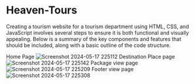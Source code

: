 # Heaven-Tours
Creating a tourism website for a tourism department using HTML, CSS, and JavaScript involves several steps to ensure it is both functional and visually appealing. Below is a summary of the key components and features that should be included, along with a basic outline of the code structure.


Home Page
![Screenshot 2024-05-17 225112](https://github.com/Bharathkr8798/Tourism-Website-Page-Heaven-Tours/assets/133051645/b530a3bc-dc3e-45f0-83fa-98a3d9b01a81)
Destination Place page
![Screenshot 2024-05-17 225142](https://github.com/Bharathkr8798/Tourism-Website-Page-Heaven-Tours/assets/133051645/b72ec743-308e-4979-9cbc-dcaf5f1b6fc6)
Package view page
![Screenshot 2024-05-17 225209](https://github.com/Bharathkr8798/Tourism-Website-Page-Heaven-Tours/assets/133051645/a7bb46cf-29cc-4fa3-a849-7395efcefbd5)
Footer view page
![Screenshot 2024-05-17 225308](https://github.com/Bharathkr8798/Tourism-Website-Page-Heaven-Tours/assets/133051645/eebe9957-af0a-42f6-96cc-f3f867d95ba6)
